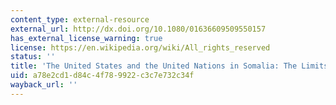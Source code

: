 ```yaml
---
content_type: external-resource
external_url: http://dx.doi.org/10.1080/01636609509550157
has_external_license_warning: true
license: https://en.wikipedia.org/wiki/All_rights_reserved
status: ''
title: 'The United States and the United Nations in Somalia: The Limits of Involvement'
uid: a78e2cd1-d84c-4f78-9922-c3c7e732c34f
wayback_url: ''
---
```


